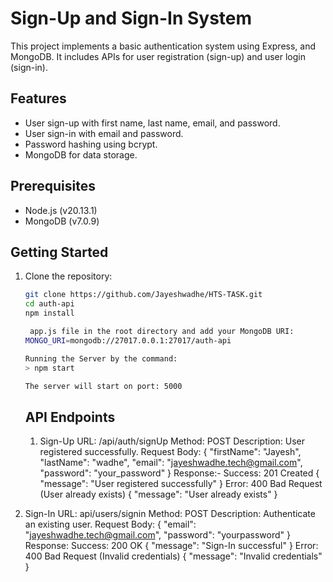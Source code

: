 # Sign-Up and Sign-In System

This project implements a basic authentication system using Express, and MongoDB. It includes APIs for user registration (sign-up) and user login (sign-in).

## Features
- User sign-up with first name, last name, email, and password.
- User sign-in with email and password.
- Password hashing using bcrypt.
- MongoDB for data storage.

## Prerequisites
- Node.js (v20.13.1)
- MongoDB (v7.0.9)

## Getting Started

1. Clone the repository:

   ```sh
   git clone https://github.com/Jayeshwadhe/HTS-TASK.git
   cd auth-api
   npm install

    app.js file in the root directory and add your MongoDB URI:
   MONGO_URI=mongodb://27017.0.0.1:27017/auth-api

   Running the Server by the command:
   > npm start

   The server will start on port: 5000
   ```

   ## API Endpoints
   1. Sign-Up
  URL: /api/auth/signUp
  Method: POST
  Description: User registered successfully.
  Request Body:
  {
  "firstName": "Jayesh",
  "lastName": "wadhe",
  "email": "jayeshwadhe.tech@gmail.com",
  "password": "your_password"
}
Response:- Success: 201 Created
{
  "message": "User registered successfully"
}
Error: 400 Bad Request (User already exists)
{
  "message": "User already exists"
}

2. Sign-In
URL: api/users/signin
Method: POST
Description: Authenticate an existing user.
Request Body:
{
  "email": "jayeshwadhe.tech@gmail.com",
  "password": "yourpassword"
}
Response: Success: 200 OK
{
  "message": "Sign-In successful"
}
Error: 400 Bad Request (Invalid credentials)
{
  "message": "Invalid credentials"
}
















